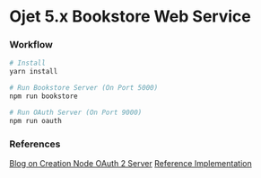 # Ojet 5.x Bookstore Web Service

### Workflow
```bash
# Install
yarn install

# Run Bookstore Server (On Port 5000)
npm run bookstore

# Run OAuth Server (On Port 9000)
npm run oauth
```

### References
[Blog on Creation Node OAuth 2 Server](https://blog.cloudboost.io/how-to-make-an-oauth-2-server-with-node-js-a6db02dc2ce7)
[Reference Implementation](https://github.com/Meeks91/nodeJS_OAuth2Example)
